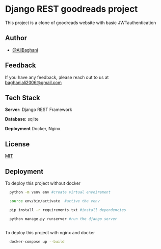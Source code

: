 
# Django REST goodreads project

This project is a clone of goodreads website with basic JWTauthentication

## Author

- [@AliBaghani](https://github.com/alibaghhani)


## Feedback

If you have any feedback, please reach out to us at baghaniali2006@gmail.com


## Tech Stack


**Server:** Django REST Framework

**Database:** sqlite

**Deployment** Docker, Nginx






## License

[MIT](https://choosealicense.com/licenses/mit/)



## Deployment

To deploy this project without docker 

```bash
  python -m venv env #create virtual envoirement

  source env/bin/activate  #active the venv

  pip install -r requirements.txt #install dependencies

  python manage.py runserver #run the django server
  
```

To deploy this project with nginx and docker

```bash
  docker-compose up --build  
```

